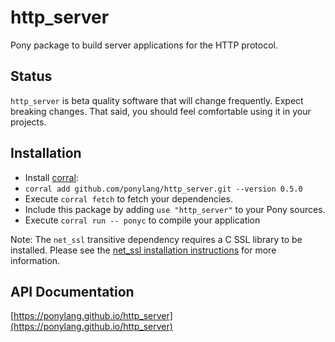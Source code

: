 # http_server

Pony package to build server applications for the HTTP protocol.

## Status

`http_server` is beta quality software that will change frequently. Expect breaking changes. That said, you should feel comfortable using it in your projects.

## Installation

* Install [corral](https://github.com/ponylang/corral):
* `corral add github.com/ponylang/http_server.git --version 0.5.0`
* Execute `corral fetch` to fetch your dependencies.
* Include this package by adding `use "http_server"` to your Pony sources.
* Execute `corral run -- ponyc` to compile your application

Note: The `net_ssl` transitive dependency requires a C SSL library to be installed. Please see the [net_ssl installation instructions](https://github.com/ponylang/net_ssl#installation) for more information.

## API Documentation

[https://ponylang.github.io/http_server](https://ponylang.github.io/http_server)
